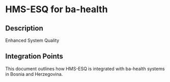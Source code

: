 # HMS-ESQ for ba-health

## Description

Enhanced System Quality

## Integration Points

This document outlines how HMS-ESQ is integrated with ba-health systems in Bosnia and Herzegovina.
